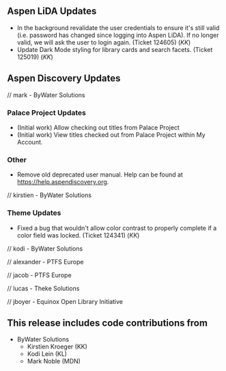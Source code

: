 ## Aspen LiDA Updates
- In the background revalidate the user credentials to ensure it's still valid (i.e. password has changed since logging into Aspen LiDA). If no longer valid, we will ask the user to login again. (Ticket 124605) (*KK*)
- Update Dark Mode styling for library cards and search facets. (Ticket 125019) (*KK*)

## Aspen Discovery Updates
// mark - ByWater Solutions
### Palace Project Updates
- (Initial work) Allow checking out titles from Palace Project
- (Initial work) View titles checked out from Palace Project within My Account.

### Other
- Remove old deprecated user manual.  Help can be found at https://help.aspendiscovery.org. 

// kirstien - ByWater Solutions
### Theme Updates
- Fixed a bug that wouldn't allow color contrast to properly complete if a color field was locked. (Ticket 124341) (*KK*)

// kodi - ByWater Solutions

// alexander - PTFS Europe

// jacob - PTFS Europe

// lucas - Theke Solutions

// jboyer - Equinox Open Library Initiative

## This release includes code contributions from
- ByWater Solutions
    - Kirstien Kroeger (KK)
    - Kodi Lein (KL)
    - Mark Noble (MDN)